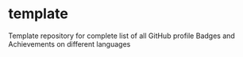 # template
Template repository for complete list of all GitHub profile Badges and Achievements on different languages
